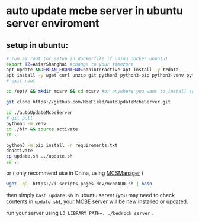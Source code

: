 # auto update mcbe server in ubuntu server enviroment

## setup in ubuntu:
```bash
# run as root (or setup in dockerfile if using docker ubuntu)
export TZ=Asia/Shanghai #change to your timezone
apt update &&DEBIAN_FRONTEND=noninteractive apt install -y tzdata
apt install -y wget curl unzip git python3 python3-pip python3-venv python-is-python3
# exit root

cd /opt/ && mkdir mcsrv && cd mcsrv #or anywhere you want to install server

git clone https://github.com/MoeField/autoUpdateMcbeServer.git

cd ./autoUpdateMcbeServer
# git pull
python3 -m venv .
cd ./bin && source activate
cd ..

python3 -m pip install -r requirements.txt
deactivate
cp update.sh ../update.sh
cd ..
```

or ( only recommend use in China, using <a href="https://mcsmanager.com/">MCSManager</a> )

```bash
wget -qO- https://i-scripts.pages.dev/mcbeAUD.sh | bash
```

then simply `bash update.sh` in ubuntu server (you may need to check contents in `update.sh`), 
your MCBE server will be new installed or updated.

run your server using `LD_LIBRARY_PATH=. ./bedrock_server` .
